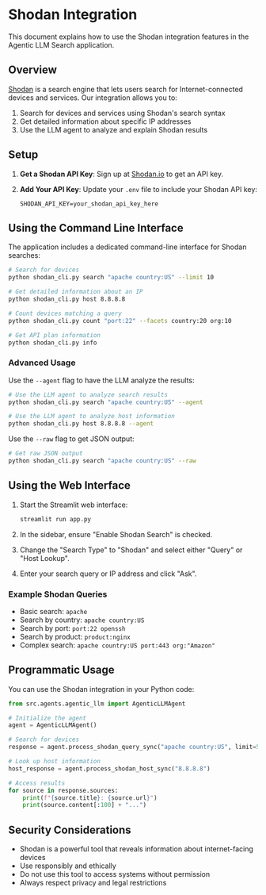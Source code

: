 # Shodan Integration

This document explains how to use the Shodan integration features in the Agentic LLM Search application.

## Overview

[Shodan](https://www.shodan.io/) is a search engine that lets users search for Internet-connected devices and services. Our integration allows you to:

1. Search for devices and services using Shodan's search syntax
2. Get detailed information about specific IP addresses
3. Use the LLM agent to analyze and explain Shodan results

## Setup

1. **Get a Shodan API Key**: Sign up at [Shodan.io](https://account.shodan.io/register) to get an API key.

2. **Add Your API Key**: Update your `.env` file to include your Shodan API key:
   ```
   SHODAN_API_KEY=your_shodan_api_key_here
   ```

## Using the Command Line Interface

The application includes a dedicated command-line interface for Shodan searches:

```bash
# Search for devices
python shodan_cli.py search "apache country:US" --limit 10

# Get detailed information about an IP
python shodan_cli.py host 8.8.8.8

# Count devices matching a query
python shodan_cli.py count "port:22" --facets country:20 org:10

# Get API plan information
python shodan_cli.py info
```

### Advanced Usage

Use the `--agent` flag to have the LLM analyze the results:

```bash
# Use the LLM agent to analyze search results
python shodan_cli.py search "apache country:US" --agent

# Use the LLM agent to analyze host information
python shodan_cli.py host 8.8.8.8 --agent
```

Use the `--raw` flag to get JSON output:

```bash
# Get raw JSON output
python shodan_cli.py search "apache country:US" --raw
```

## Using the Web Interface

1. Start the Streamlit web interface:
   ```bash
   streamlit run app.py
   ```

2. In the sidebar, ensure "Enable Shodan Search" is checked.

3. Change the "Search Type" to "Shodan" and select either "Query" or "Host Lookup".

4. Enter your search query or IP address and click "Ask".

### Example Shodan Queries

- Basic search: `apache`
- Search by country: `apache country:US`
- Search by port: `port:22 openssh`
- Search by product: `product:nginx`
- Complex search: `apache country:US port:443 org:"Amazon"`

## Programmatic Usage

You can use the Shodan integration in your Python code:

```python
from src.agents.agentic_llm import AgenticLLMAgent

# Initialize the agent
agent = AgenticLLMAgent()

# Search for devices
response = agent.process_shodan_query_sync("apache country:US", limit=5)

# Look up host information
host_response = agent.process_shodan_host_sync("8.8.8.8")

# Access results
for source in response.sources:
    print(f"{source.title}: {source.url}")
    print(source.content[:100] + "...")
```

## Security Considerations

- Shodan is a powerful tool that reveals information about internet-facing devices
- Use responsibly and ethically
- Do not use this tool to access systems without permission
- Always respect privacy and legal restrictions
